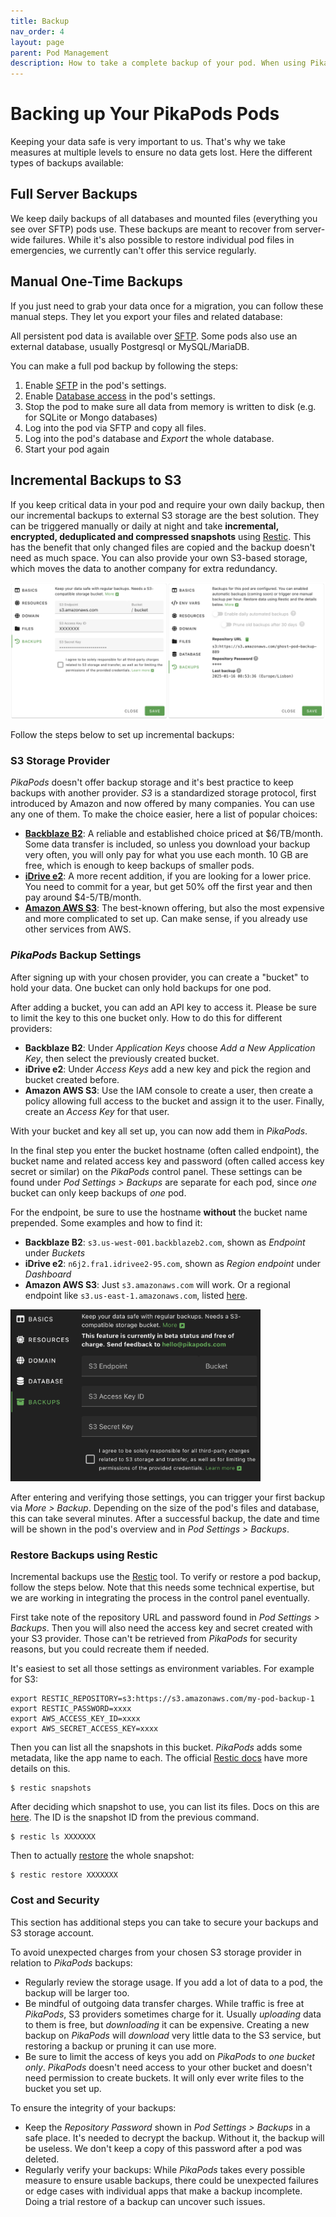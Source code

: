 ```yaml
---
title: Backup
nav_order: 4
layout: page
parent: Pod Management
description: How to take a complete backup of your pod. When using PikaPods, your data is under your control and you can export it at any time.
---
```


# Backing up Your PikaPods Pods

Keeping your data safe is very important to us. That's why we take measures at multiple levels to ensure no data gets lost. Here the different types of backups available:

## Full Server Backups

We keep daily backups of all databases and mounted files (everything you see over SFTP) pods use. These backups are meant to recover from server-wide failures. While it's also possible to restore individual pod files in emergencies, we currently can't offer this service regularly.

## Manual One-Time Backups

If you just need to grab your data once for a migration, you can follow these manual steps. They let you export your files and related database:

All persistent pod data is available over [SFTP](/manage/files#accessing-pod-files-using-sftp). Some pods also use an external database, usually Postgresql or MySQL/MariaDB.

You can make a full pod backup by following the steps:

1. Enable [SFTP](/manage/files#accessing-pod-files-using-sftp) in the pod's settings.
2. Enable [Database access](/manage/database#accessing-the-pods-database) in the pod's settings.
3. Stop the pod to make sure all data from memory is written to disk (e.g. for SQLite or Mongo databases)
4. Log into the pod via SFTP and copy all files.
5. Log into the pod's database and _Export_ the whole database.
6. Start your pod again


## Incremental Backups to S3

If you keep critical data in your pod and require your own daily backup, then our incremental backups to external S3 storage are the best solution. They can be triggered manually or daily at night and take **incremental, encrypted, deduplicated and compressed snapshots** using [Restic](https://restic.readthedocs.io/en/). This has the benefit that only changed files are copied and the backup doesn't need as much space. You can also provide your own S3-based storage, which moves the data to another company for extra redundancy.

<img src="s3-screens.png"/>

Follow the steps below to set up incremental backups:

### S3 Storage Provider

*PikaPods* doesn't offer backup storage and it's best practice to keep backups with another provider. *S3* is a standardized storage protocol, first introduced by Amazon and now offered by many companies. You can use any one of them. To make the choice easier, here a list of popular choices:

- [**Backblaze B2**](https://www.backblaze.com/cloud-storage): A reliable and established choice priced at $6/TB/month. Some data transfer is included, so unless you download your backup very often, you will only pay for what you use each month. 10 GB are free, which is enough to keep backups of smaller pods.
- [**iDrive e2**](https://www.idrive.com/s3-storage-e2/): A more recent addition, if you are looking for a lower price. You need to commit for a year, but get 50% off the first year and then pay around $4-5/TB/month.
- [**Amazon AWS S3**](https://aws.amazon.com/s3/): The best-known offering, but also the most expensive and more complicated to set up. Can make sense, if you already use other services from AWS.

### *PikaPods* Backup Settings

After signing up with your chosen provider, you can create a "bucket" to hold your data. One bucket can only hold backups for one pod.

After adding a bucket, you can add an API key to access it. Please be sure to limit the key to this one bucket only. How to do this for different providers:

- **Backblaze B2**: Under *Application Keys* choose *Add a New Application Key*, then select the previously created bucket.
- **iDrive e2**: Under *Access Keys* add a new key and pick the region and bucket created before.
- **Amazon AWS S3**: Use the IAM console to create a user, then create a policy allowing full access to the bucket and assign it to the user. Finally, create an *Access Key* for that user.

With your bucket and key all set up, you can now add them in *PikaPods*.

In the final step you enter the bucket hostname (often called endpoint), the bucket name and related access key and password (often called access key secret or similar) on the *PikaPods* control panel. These settings can be found under *Pod Settings > Backups* are separate for each pod, since *one* bucket can only keep backups of *one* pod.

For the endpoint, be sure to use the hostname **without** the bucket name prepended. Some examples and how to find it:

- **Backblaze B2**: `s3.us-west-001.backblazeb2.com`, shown as *Endpoint* under *Buckets*
- **iDrive e2**: `n6j2.fra1.idrivee2-95.com`, shown as *Region endpoint* under *Dashboard*
- **Amazon AWS S3**: Just `s3.amazonaws.com` will work. Or a regional endpoint like `s3.us-east-1.amazonaws.com`, listed [here](https://docs.aws.amazon.com/general/latest/gr/s3.html#auto-endpoints-s3).

<img src="s3-setup.png" width="400" />

After entering and verifying those settings, you can trigger your first backup via *More > Backup*. Depending on the size of the pod's files and database, this can take several minutes. After a successful backup, the date and time will be shown in the pod's overview and in *Pod Settings > Backups*.

### Restore Backups using Restic

Incremental backups use the [Restic](https://restic.readthedocs.io/en/) tool. To verify or restore a pod backup, follow the steps below. Note that this needs some technical expertise, but we are working in integrating the process in the control panel eventually.

First take note of the repository URL and password found in *Pod Settings > Backups*. Then you will also need the access key and secret created with your S3 provider. Those can't be retrieved from *PikaPods* for security reasons, but you could recreate them if needed.

It's easiest to set all those settings as environment variables. For example for S3:


```
export RESTIC_REPOSITORY=s3:https://s3.amazonaws.com/my-pod-backup-1
export RESTIC_PASSWORD=xxxx
export AWS_ACCESS_KEY_ID=xxxx
export AWS_SECRET_ACCESS_KEY=xxxx
```

Then you can list all the snapshots in this bucket. *PikaPods* adds some metadata, like the app name to each. The official [Restic docs](https://restic.readthedocs.io/en/stable/045_working_with_repos.html#listing-all-snapshots) have more details on this.

```
$ restic snapshots
```

After deciding which snapshot to use, you can list its files. Docs on this are [here](https://restic.readthedocs.io/en/stable/045_working_with_repos.html#listing-files-in-a-snapshot). The ID is the snapshot ID from the previous command.

```
$ restic ls XXXXXXX
```

Then to actually [restore](https://restic.readthedocs.io/en/stable/050_restore.html) the whole snapshot:

```
$ restic restore XXXXXXX
```

### Cost and Security

This section has additional steps you can take to secure your backups and S3 storage account.

To avoid unexpected charges from your chosen S3 storage provider in relation to *PikaPods* backups:

- Regularly review the storage usage. If you add a lot of data to a pod, the backup will be larger too.
- Be mindful of outgoing data transfer charges. While traffic is free at *PikaPods*, S3 providers sometimes charge for it. Usually *uploading* data to them is free, but *downloading* it can be expensive. Creating a new backup on *PikaPods* will *download* very little data to the S3 service, but restoring a backup or pruning it can use more.
- Be sure to limit the access of keys you add on *PikaPods* to *one bucket only*. *PikaPods* doesn't need access to your other bucket and doesn't need permission to create buckets. It will only ever write files to the bucket you set up.

To ensure the integrity of your backups:

- Keep the *Repository Password* shown in *Pod Settings > Backups* in a safe place. It's needed to decrypt the backup. Without it, the backup will be useless. We don't keep a copy of this password after a pod was deleted.
- Regularly verify your backups: While *PikaPods* takes every possible measure to ensure usable backups, there could be unexpected failures or edge cases with individual apps that make a backup incomplete. Doing a trial restore of a backup can uncover such issues.


